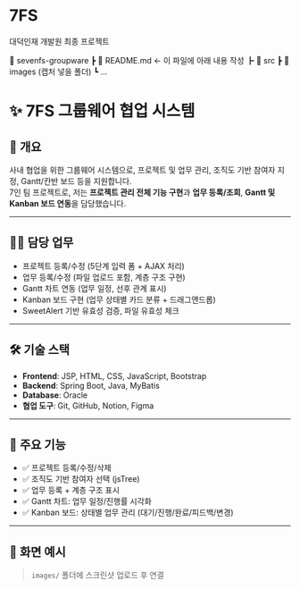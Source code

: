 # 7FS
대덕인재 개발원 최종 프로젝트


📂 sevenfs-groupware
 ┣ 📄 README.md ← 이 파일에 아래 내용 작성
 ┣ 📁 src
 ┣ 📁 images (캡처 넣을 폴더)
 ┗ ...


# ✨ 7FS 그룹웨어 협업 시스템

## 📌 개요
사내 협업을 위한 그룹웨어 시스템으로, 프로젝트 및 업무 관리, 조직도 기반 참여자 지정, Gantt/칸반 보드 등을 지원합니다.  
7인 팀 프로젝트로, 저는 **프로젝트 관리 전체 기능 구현**과 **업무 등록/조회**, **Gantt 및 Kanban 보드 연동**을 담당했습니다.

---

## 🧑‍💻 담당 업무
- 프로젝트 등록/수정 (5단계 입력 폼 + AJAX 처리)
- 업무 등록/수정 (파일 업로드 포함, 계층 구조 구현)
- Gantt 차트 연동 (업무 일정, 선후 관계 표시)
- Kanban 보드 구현 (업무 상태별 카드 분류 + 드래그앤드롭)
- SweetAlert 기반 유효성 검증, 파일 유효성 체크

---

## 🛠 기술 스택
- **Frontend**: JSP, HTML, CSS, JavaScript, Bootstrap
- **Backend**: Spring Boot, Java, MyBatis
- **Database**: Oracle
- **협업 도구**: Git, GitHub, Notion, Figma

---

## 🌟 주요 기능
- ✅ 프로젝트 등록/수정/삭제
- ✅ 조직도 기반 참여자 선택 (jsTree)
- ✅ 업무 등록 + 계층 구조 표시
- ✅ Gantt 차트: 업무 일정/진행률 시각화
- ✅ Kanban 보드: 상태별 업무 관리 (대기/진행/완료/피드백/변경)

---

## 📸 화면 예시
> `images/` 폴더에 스크린샷 업로드 후 연결
